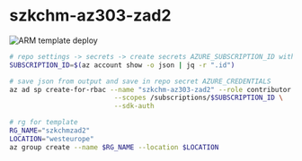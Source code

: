 # szkchm-az303-zad2

![ARM template deploy](https://github.com/bpelikan/szkchm-az303-zad2/workflows/ARM%20template%20deploy/badge.svg)

```bash
# repo settings -> secrets -> create secrets AZURE_SUBSCRIPTION_ID with value from `echo $SUBSCRIPTION_ID`
SUBSCRIPTION_ID=$(az account show -o json | jq -r ".id")

# save json from output and save in repo secret AZURE_CREDENTIALS
az ad sp create-for-rbac --name "szkchm-az303-zad2" --role contributor \
                          --scopes /subscriptions/$SUBSCRIPTION_ID \
                          --sdk-auth

# rg for template
RG_NAME="szkchmzad2"
LOCATION="westeurope"
az group create --name $RG_NAME --location $LOCATION
```